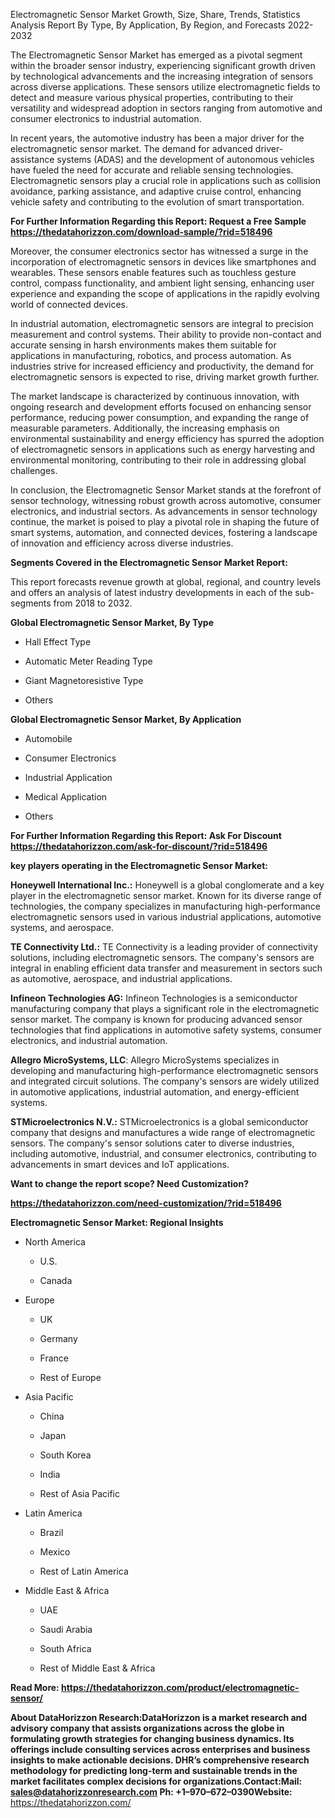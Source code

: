 Electromagnetic Sensor Market Growth, Size, Share, Trends, Statistics
Analysis Report By Type, By Application, By Region, and Forecasts
2022-2032

The Electromagnetic Sensor Market has emerged as a pivotal segment
within the broader sensor industry, experiencing significant growth
driven by technological advancements and the increasing integration of
sensors across diverse applications. These sensors utilize
electromagnetic fields to detect and measure various physical
properties, contributing to their versatility and widespread adoption in
sectors ranging from automotive and consumer electronics to industrial
automation.

In recent years, the automotive industry has been a major driver for the
electromagnetic sensor market. The demand for advanced driver-assistance
systems (ADAS) and the development of autonomous vehicles have fueled
the need for accurate and reliable sensing technologies. Electromagnetic
sensors play a crucial role in applications such as collision avoidance,
parking assistance, and adaptive cruise control, enhancing vehicle
safety and contributing to the evolution of smart transportation.

**For Further Information Regarding this Report: Request a Free Sample
<https://thedatahorizzon.com/download-sample/?rid=518496>**

Moreover, the consumer electronics sector has witnessed a surge in the
incorporation of electromagnetic sensors in devices like smartphones and
wearables. These sensors enable features such as touchless gesture
control, compass functionality, and ambient light sensing, enhancing
user experience and expanding the scope of applications in the rapidly
evolving world of connected devices.

In industrial automation, electromagnetic sensors are integral to
precision measurement and control systems. Their ability to provide
non-contact and accurate sensing in harsh environments makes them
suitable for applications in manufacturing, robotics, and process
automation. As industries strive for increased efficiency and
productivity, the demand for electromagnetic sensors is expected to
rise, driving market growth further.

The market landscape is characterized by continuous innovation, with
ongoing research and development efforts focused on enhancing sensor
performance, reducing power consumption, and expanding the range of
measurable parameters. Additionally, the increasing emphasis on
environmental sustainability and energy efficiency has spurred the
adoption of electromagnetic sensors in applications such as energy
harvesting and environmental monitoring, contributing to their role in
addressing global challenges.

In conclusion, the Electromagnetic Sensor Market stands at the forefront
of sensor technology, witnessing robust growth across automotive,
consumer electronics, and industrial sectors. As advancements in sensor
technology continue, the market is poised to play a pivotal role in
shaping the future of smart systems, automation, and connected devices,
fostering a landscape of innovation and efficiency across diverse
industries.

**Segments Covered in the Electromagnetic Sensor Market Report:**

This report forecasts revenue growth at global, regional, and country
levels and offers an analysis of latest industry developments in each of
the sub-segments from 2018 to 2032.

**Global Electromagnetic Sensor Market, By Type**

-   Hall Effect Type

-   Automatic Meter Reading Type

-   Giant Magnetoresistive Type

-   Others

**Global Electromagnetic Sensor Market, By Application**

-   Automobile

-   Consumer Electronics

-   Industrial Application

-   Medical Application

-   Others

**For Further Information Regarding this Report: Ask For Discount
<https://thedatahorizzon.com/ask-for-discount/?rid=518496>**

**key players operating in the Electromagnetic Sensor Market:**

**Honeywell International Inc.:** Honeywell is a global conglomerate and
a key player in the electromagnetic sensor market. Known for its diverse
range of technologies, the company specializes in manufacturing
high-performance electromagnetic sensors used in various industrial
applications, automotive systems, and aerospace.

**TE Connectivity Ltd.:** TE Connectivity is a leading provider of
connectivity solutions, including electromagnetic sensors. The company's
sensors are integral in enabling efficient data transfer and measurement
in sectors such as automotive, aerospace, and industrial applications.

**Infineon Technologies AG:** Infineon Technologies is a semiconductor
manufacturing company that plays a significant role in the
electromagnetic sensor market. The company is known for producing
advanced sensor technologies that find applications in automotive safety
systems, consumer electronics, and industrial automation.

**Allegro MicroSystems, LLC**: Allegro MicroSystems specializes in
developing and manufacturing high-performance electromagnetic sensors
and integrated circuit solutions. The company's sensors are widely
utilized in automotive applications, industrial automation, and
energy-efficient systems.

**STMicroelectronics N.V.:** STMicroelectronics is a global
semiconductor company that designs and manufactures a wide range of
electromagnetic sensors. The company's sensor solutions cater to diverse
industries, including automotive, industrial, and consumer electronics,
contributing to advancements in smart devices and IoT applications.

**Want to change the report scope? Need Customization?**

**<https://thedatahorizzon.com/need-customization/?rid=518496>**

**Electromagnetic Sensor Market: Regional Insights**

-   North America

    -   U.S.

    -   Canada

-   Europe

    -   UK

    -   Germany

    -   France

    -   Rest of Europe

-   Asia Pacific

    -   China

    -   Japan

    -   South Korea

    -   India

    -   Rest of Asia Pacific

-   Latin America

    -   Brazil

    -   Mexico

    -   Rest of Latin America

-   Middle East & Africa

    -   UAE

    -   Saudi Arabia

    -   South Africa

    -   Rest of Middle East & Africa

**Read More:
<https://thedatahorizzon.com/product/electromagnetic-sensor/>**

**About DataHorizzon Research:**DataHorizzon is a market research and
advisory company that assists organizations across the globe in
formulating growth strategies for changing business dynamics. Its
offerings include consulting services across enterprises and business
insights to make actionable decisions. DHR’s comprehensive research
methodology for predicting long-term and sustainable trends in the
market facilitates complex decisions for organizations.**Contact:Mail:**
<sales@datahorizzonresearch.com> **Ph:** +1–970–672–0390**Website:**
<https://thedatahorizzon.com/>
